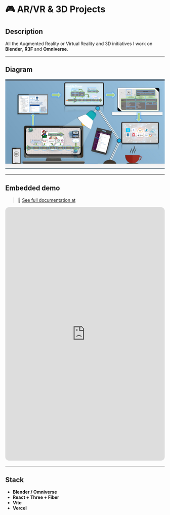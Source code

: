 # 🎮 AR/VR & 3D Projects

## Description
All the Augmented Reality or Virtual Reality and 3D initiatives I work on **Blender**, **R3F** and **Omniverse**.

---

## Diagram
![AR/VR & 3D Projects](../assets/acid2.png)

---

## Embedded demo
> 🔗 [See full documentation at](https://hmosqueraturner.github.io/hektek-nes-town)

<iframe
  src="https://hmosqueraturner.github.io/hektek-nes-town"
  width="100%"
  height="800"
  style="border:none;border-radius:12px;">
</iframe>

---

## Stack
- **Blender / Omniverse**
- **React + Three + Fiber**
- **Vite**
- **Vercel**
